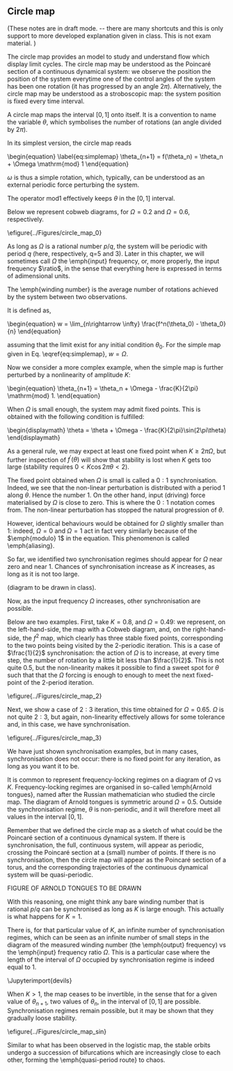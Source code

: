## Circle map

(These notes are in draft mode. -- there are many shortcuts and this is only support to more developed explanation given in class. This is not exam material. )

The circle map provides an model to study and understand flow which display limit cycles. The circle map may be understood as the Poincaré section of a continuous dynamical system: we observe the position the position of the system everytime one of the control angles of the system has been one rotation (it has progressed by an angle $2\pi$). Alternatively, the circle map may be understood as a stroboscopic map: the system position is fixed every time interval. 

A circle map  maps the interval $[0,1]$ onto itself. It is a convention to name the variable $\theta$, which symbolises the number of rotations (an angle divided by $2\pi$). 

In its simplest version, the circle map reads

\begin{equation} \label{eq:simplemap}
 \theta_{n+1} = f(\theta_n) = \theta_n + \Omega \mathrm{mod} 1
\end{equation}

$\omega$ is thus a simple rotation, which, typically, can be understood as an external periodic force perturbing the system. 

The operator $\mathrm{mod} 1$ effectively keeps $\theta$ in the $[0,1]$ interval. 

Below we represent cobweb diagrams, for $\Omega=0.2$ and $\Omega=0.6$, respectively. 

\efigure{../Figures/circle_map_0}


As long as $\Omega$ is a rational number $p/q$, the system will be periodic with period $q$ (here, respectively, q=5 and 3). Later in this chapter, we will sometimes call $\Omega$ the \emph{input} frequency, or, more properly, the input frequency $\ratio$, in the sense that everything here is expressed in terms of adimensional units. 

The \emph{winding number} is the average number of rotations achieved by the system between two observations. 

It is defined as, 

\begin{equation}
 w = \lim_{n\rightarrow \infty}  \frac{f^n(\theta_0) - \theta_0}{n}
\end{equation}


assuming that the limit exist for any initial condition $\theta_0$.
For the simple map given in Eq. \eqref{eq:simplemap}, $w=\Omega$. 

Now we consider a more complex example, when the simple map is further perturbed by a nonlinearity of amplitude $K$:

\begin{equation}
 \theta_{n+1} = \theta_n + \Omega - \frac{K}{2\pi} \mathrm{mod} 1. 
\end{equation}


When $\Omega$ is small enough, the system may admit fixed points. This is obtained with the following condition is fulfilled: 

\begin{displaymath}
  \theta = \theta + \Omega - \frac{K}{2\pi}\sin(2\pi\theta)
\end{displaymath}

As a general rule, we may expect at least one fixed point when $K \geq 2\pi\Omega$, but further inspection of $f^\prime(\theta)$ will show that stability is lost when $K$ gets too large (stability requires $0 < K \cos 2\pi\theta < 2$). 

The fixed point obtained when $\Omega$ is small is called a $0:1$ synchronisation. Indeed, we see that the non-linear perturbation is distributed with a period $1$ along $\theta$. Hence the number $1$. On the other hand, input (driving) force materialised by $\Omega$ is close to zero. This is where the $0:1$ notation comes from. The non-linear perturbation has stopped the natural progression of $\theta$. 

However, identical behaviours would be obtained for $\Omega$ slightly smaller than 1: indeed, $\Omega = 0$ and $\Omega  = 1$ act in fact very similarly because of the $\emph{modulo} 1$ in the equation. This phenomenon is called \emph{aliasing}. 

So far, we identified two synchronisation regimes should appear for $\Omega$ near zero and near 1. Chances of synchronisation increase as $K$ increases, as long as it is not too large. 

(diagram to be drawn in class). 


Now, as the input frequency $\Omega$ increases, other synchronisation are possible. 

Below are two examples. First, take $K=0.8$, and $\Omega=0.49$: we represent, on the left-hand-side, the map with a Cobweb diagram, and, on the right-hand-side, the $f^2$ map, which clearly has three stable fixed points, corresponding to the two points being visited by the 2-periodic iteration. 
This is a case of $\frac{1}{2}$ synchronisation: the action of $\Omega$ is to increase, at every time step, the number of rotation by a little bit less than $\frac{1}{2}$. This is not quite $0.5$, but the non-linearity makes it possible to find a sweet spot for $\theta$ such that that the $\Omega$ forcing  is enough to  enough to meet the next fixed-point of the 2-period iteration. 


\efigure{../Figures/circle_map_2}

Next, we show a case of $2:3$ iteration, this time obtained for $\Omega = 0.65$. $\Omega$ is not quite $2:3$, but again, non-linearity effectively allows for some tolerance and, in this case, we have synchronisation. 

<!--Compare the $f^2$ and the $f^3$ iterations, and observe that the non-linearity has, respectively, two, and three up-and-downs with respect to the diagonal. -->


\efigure{../Figures/circle_map_3}


We have just shown synchronisation examples, but in many cases, synchronisation does not occur: there is no fixed point for any iteration, as long as you want it to be. 

It is common to represent frequency-locking regimes on a diagram of $\Omega$ vs $K$. Frequency-locking regimes are organised in so-called \emph{Arnold tongues}, named after the Russian mathematician who studied the circle map. The diagram of Arnold tongues is symmetric around $\Omega=0.5$.  Outside the synchronisation regime, $\theta$ is non-periodic, and it will therefore meet all values in the interval $[0,1]$. 

Remember that we defined the circle map as a sketch of what could be the Poincaré section of a continuous dynamical system. If there is synchronisation, the full, continuous system, will appear as periodic, crossing the Poincaré section at a (small) number of points. If there is no synchronisation, then the circle map will appear as the Poincaré section of a torus,  and the corresponding trajectories of the continuous dynamical system will be quasi-periodic. 


FIGURE OF ARNOLD TONGUES TO BE DRAWN

With this reasoning, one might think any bare winding number that is rational $p/q$ can be synchronised as long as $K$ is large enough. This actually is what happens for $K=1$. 

There is, for that particular value of $K$, an infinite number of synchronisation regimes, which can be seen as an infinite number of small steps in the diagram of the measured winding number  (the \emph{output} frequency) vs the \emph{input} frequency ratio $\Omega$.  This is a particular case where the length of the interval of $\Omega$ occupied by synchronisation regime is indeed equal to 1. 


\Jupyterimport{devils}

When $K>1$, the map ceases to be invertible, in the sense that for a given value of $\theta_{n+1}$, two values of $\theta_n$, in the interval of $[0,1]$ are possible. Synchronisation regimes remain possible, but it may be shown that they gradually loose stability. 

\efigure{../Figures/circle_map_sin}


Similar to what has been observed in the logistic map, the stable orbits undergo a succession of bifurcations which are increasingly close to each other, forming the \emph{quasi-period route} to chaos. 

